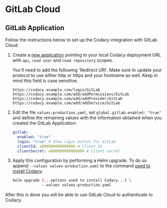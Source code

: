 # GitLab Cloud

## GitLab Application

Follow the instructions below to set up the Codacy integration with GitLab Cloud:

1.  Create a [new application](https://gitlab.com/profile/applications) pointing to your local Codacy deployment URL with `api`, `read user` and `read repository` scopes.

    You'll need to add the following 'Redirect URI'. Make sure to update your protocol to use either http or https and your hostname as well. Keep in mind this field is case sensitive.

    ```
    https://codacy.example.com/login/GitLab
    https://codacy.example.com/add/addPermissions/GitLab
    https://codacy.example.com/add/addProvider/GitLab
    https://codacy.example.com/add/addService/GitLab
    ```

2.  Edit the file `values-production.yaml`, set `global.gitlab.enabled: "true"` and define the remaining values with the information obtained when you created the GitLab Application:

    ```yaml
    gitlab:
      enabled: "true"
      login: "true" # Show login button for GitLab
      clientId: a000000000000000 # Client ID
      clientSecret: a000000000000000 # Client secret
    ```

3.  Apply this configuration by performing a Helm upgrade. To do so append `--values values-production.yaml` to the command [used to install Codacy](../../index.md#2-installing-codacy):

    ```bash
    helm upgrade (...options used to install Codacy...) \
                 --values values-production.yaml
    ```

After this is done you will be able to use GitLab Cloud to authenticate to Codacy.
